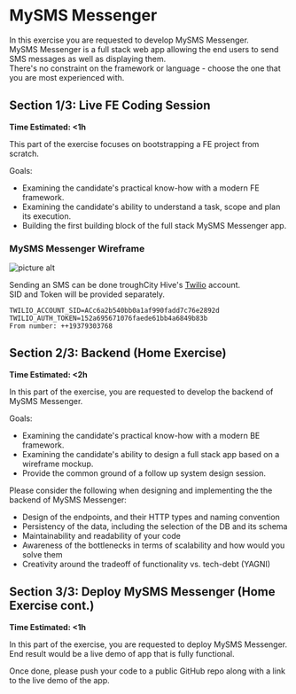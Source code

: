 # MySMS Messenger

In this exercise you are requested to develop MySMS Messenger.<br />
MySMS Messenger is a full stack web app allowing the end users to send SMS messages as well as displaying them.<br />
There's no constraint on the framework or language - choose the one that you are most experienced with.<br />

## Section 1/3: Live FE Coding Session
**Time Estimated: <1h**

This part of the exercise focuses on bootstrapping a FE project from scratch.


Goals:
- Examining the candidate's practical know-how with a modern FE framework.
- Examining the candidate's ability to understand a task, scope and plan its execution.
- Building the first building block of the full stack MySMS Messenger app.

### MySMS Messenger Wireframe
![picture alt](https://s3.us-west-2.amazonaws.com/assets.cityhive.net/MySMS-Messenger/mysmsmessengerwireframe.png "MySMS Messenger Wireframe")

Sending an SMS can be done troughCity Hive's [Twilio](https://twilio.com/ "Twilio") account.<br />
SID and Token will be provided separately.

```
TWILIO_ACCOUNT_SID=ACc6a2b540bb0a1af990fadd7c76e2892d
TWILIO_AUTH_TOKEN=152a695671076faede61bb4a6849b83b
From number: ++19379303768
```

## Section 2/3: Backend (Home Exercise)
**Time Estimated: <2h**

In this part of the exercise, you are requested to develop the backend of MySMS Messenger.

Goals:
- Examining the candidate's practical know-how with a modern BE framework.
- Examining the candidate's ability to design a full stack app based on a wireframe mockup.
- Provide the common ground of a follow up system design session.

Please consider the following when designing and implementing the the backend of MySMS Messenger:
- Design of the endpoints, and their HTTP types and naming convention
- Persistency of the data, including the selection of the DB and its schema
- Maintainability and readability of your code
- Awareness of the bottlenecks in terms of scalability and how would you solve them
- Creativity around the tradeoff of functionality vs. tech-debt (YAGNI)

## Section 3/3: Deploy MySMS Messenger (Home Exercise cont.)
**Time Estimated: <1h**

In this part of the exercise, you are requested to deploy MySMS Messenger.<br />
End result would be a live demo of app that is fully functional.


Once done, please push your code to a public GitHub repo along with a link to the live demo of the app.<br />
